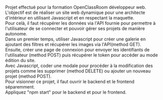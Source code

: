 Projet effectué pour la formation OpenClassRoom développeur web.<br>
L'objectif est de réaliser un site web dynamique pour une architecte d'intérieur en utilisant Javascript et en respectant la maquette.<br>
Pour celà, il faut récupérer les données via l'API fournie pour permettre à l'utilisateur de se connecter et pouvoir gérer ses projets de manière autonome.<br>
Dans un premier temps, utiliser Javascript pour créer une galerie en ajoutant des filtres et récupérer les images via l'API(method GET).<br>
Ensuite, créer une page de connexion pour envoyer les identifiants de l'utilisateur (method POST) puis récupérer le token pour accéder au mode édition du site.<br>
Avec Javascript, coder une modale pour procéder à la modification des projets comme les supprimer (method DELETE) ou ajouter un nouveau projet (method POST).<br>
Pour visionner ce projet, il faut ouvrir le backend et le frontend séparemment.<br>
Appliquez "npm start" pour le backend et pour le frontend.
